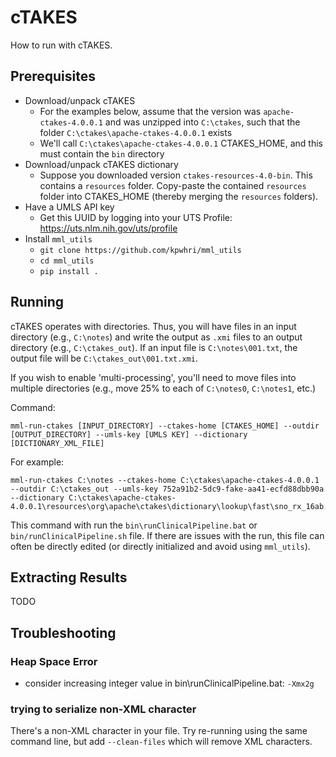 
# cTAKES

How to run with cTAKES.

## Prerequisites

* Download/unpack cTAKES
  * For the examples below, assume that the version was `apache-ctakes-4.0.0.1` and was unzipped into `C:\ctakes`, such that the folder `C:\ctakes\apache-ctakes-4.0.0.1` exists
  * We'll call `C:\ctakes\apache-ctakes-4.0.0.1` CTAKES_HOME, and this must contain the `bin` directory
* Download/unpack cTAKES dictionary
  * Suppose you downloaded version `ctakes-resources-4.0-bin`. This contains a `resources` folder. Copy-paste the contained `resources` folder into CTAKES_HOME (thereby merging the `resources` folders).
* Have a UMLS API key
  * Get this UUID by logging into your UTS Profile: https://uts.nlm.nih.gov/uts/profile
* Install `mml_utils`
  * `git clone https://github.com/kpwhri/mml_utils`
  * `cd mml_utils`
  * `pip install .`

## Running

cTAKES operates with directories. Thus, you will have files in an input directory (e.g., `C:\notes`) and write the output as `.xmi` files to an output directory (e.g., `C:\ctakes_out`). If an input file is `C:\notes\001.txt`, the output file will be `C:\ctakes_out\001.txt.xmi`.

If you wish to enable 'multi-processing', you'll need to move files into multiple directories (e.g., move 25% to each of `C:\notes0`, `C:\notes1`, etc.)

Command:

    mml-run-ctakes [INPUT_DIRECTORY] --ctakes-home [CTAKES_HOME] --outdir [OUTPUT_DIRECTORY] --umls-key [UMLS KEY] --dictionary [DICTIONARY_XML_FILE]

For example:

    mml-run-ctakes C:\notes --ctakes-home C:\ctakes\apache-ctakes-4.0.0.1 --outdir C:\ctakes_out --umls-key 752a91b2-5dc9-fake-aa41-ecfd88dbb90a --dictionary C:\ctakes\apache-ctakes-4.0.0.1\resources\org\apache\ctakes\dictionary\lookup\fast\sno_rx_16ab.xml

This command with run the `bin\runClinicalPipeline.bat` or `bin/runClinicalPipeline.sh` file. If there are issues with the run, this file can often be directly edited (or directly initialized and avoid using `mml_utils`).

## Extracting Results

TODO

## Troubleshooting

### Heap Space Error

* consider increasing integer value in bin\runClinicalPipeline.bat: `-Xmx2g`

### trying to serialize non-XML character

There's a non-XML character in your file. Try re-running using the same command line, but add `--clean-files` which will remove XML characters.

